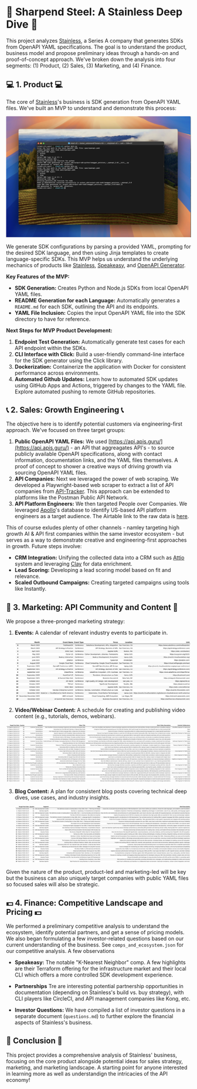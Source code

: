 # :nut_and_bolt:  Sharpend Steel: A Stainless Deep Dive :nut_and_bolt:

This project analyzes [Stainless](https://www.stainlessapi.com/), a Series A company that generates SDKs from OpenAPI YAML specifications. The goal is to understand the product, business model and propose preliminary ideas through a hands-on and proof-of-concept approach. We've broken down the analysis into four segments: (1) Product, (2) Sales, (3) Marketing, and (4) Finance.

## :computer:  1. Product  :computer: 

The core of [Stainless](https://www.stainlessapi.com/)'s business is SDK generation from OpenAPI YAML files. We've built an MVP to understand and demonstrate this process:

[![Watch the demo](1-Product/steel-thumbnail.png)](https://vimeo.com/1039740766)

We generate SDK configurations by parsing a provided YAML, prompting for the desired SDK language, and then using Jinja templates to create language-specific SDKs. This MVP helps us understand the underlying mechanics of products like [Stainless](https://www.stainlessapi.com/), [Speakeasy](https://www.speakeasy.com/), and [OpenAPI Generator](https://openapi-generator.tech/).

**Key Features of the MVP:**

*   **SDK Generation:** Creates Python and Node.js SDKs from local OpenAPI YAML files.
*   **README Generation for each Language:** Automatically generates a `README.md` for each SDK, outlining the API and its endpoints.
*   **YAML File Inclusion:** Copies the input OpenAPI YAML file into the SDK directory to have for reference.

**Next Steps for MVP Product Development:**

1. **Endpoint Test Generation:** Automatically generate test cases for each API endpoint within the SDKs.
2. **CLI Interface with Click:** Build a user-friendly command-line interface for the SDK generator using the Click library.
3. **Dockerization:** Containerize the application with Docker for consistent performance across environments.
4. **Automated Github Updates:** Learn how to automated SDK updates using GitHub Apps and Actions, triggered by changes to the YAML file. Explore automated pushing to remote GitHub repositories.

## :telephone_receiver: 2. Sales: Growth Engineering :telephone_receiver:

The objective here is to identify potential customers via engineering-first approach. We've focused on three target groups:

1. **Public OpenAPI YAML Files:** We used [https://api.apis.guru/](https://api.apis.guru/) - an API that aggreagates API's - to source publicly available OpenAPI specifications, along with contact information, documentation links, and the YAML files themselves. A proof of concept to shower a creative ways of driving growth via sourcing OpenAPI YAML files. 
2. **API Companies:** Next we leveraged the power of web scraping. We developed a Playwright-based web scraper to extract a list of API companies from [API-Tracker](https://apitracker.io/). This approach can be extended to platforms like the Postman Public API Network.
3. **API Platform Engineers:** We then targeted People over Companies. We leveraged [Apollo](https://app.apollo.io/)'s database to identify US-based API platform engineers as a target audience. The Airtable link to the raw data is [here](https://airtable.com/appk7oNE7MdJbQN2J/tblw2YX2mHmcLsIjh/viwOl95O8Rz7IWXVe?blocks=hide).

This of course exludes plenty of other channels - namley targeting high growth AI & API first companies within the same investor ecosystem - but serves as a way to demonstrate creative and engineering-first approaches in growth. Future steps involve:

*   **CRM Integration:** Unifying the collected data into a CRM such as [Attio](https://attio.com/) system and leveraging [Clay](https://www.clay.com/) for data enrichment.
*   **Lead Scoring:** Developing a lead scoring model based on fit and relevance.
*   **Scaled Outbound Campaigns:** Creating targeted campaigns using tools like Instantly.

## :mega: 3. Marketing: API Community and Content :mega:

We propose a three-pronged marketing strategy:

1. **Events:** A calendar of relevant industry events to participate in.

    ![3-Marketing/api-events_table.png](3-Marketing/api-events_table.png)

2. **Video/Webinar Content:** A schedule for creating and publishing video content (e.g., tutorials, demos, webinars).

 ![3-Marketing/video-schedule_table.png](3-Marketing/video-schedule_table.png)

3. **Blog Content:** A plan for consistent blog posts covering technical deep dives, use cases, and industry insights.

    ![3-Marketing/blog-schedule_table.png](3-Marketing/blog-schedule_table.png)

Given the nature of the product, product-led and marketing-led will be key but the business can also uniquely target companies with public YAML files so focused sales will also be strategic. 

## :dollar: 4. Finance: Competitive Landscape and Pricing :dollar:

We performed a preliminary competitive analysis to understand the ecosystem, identify potential partners, and get a sense of pricing models. We also began formulating a few investor-related questions based on our current understanding of the business. See `comps_and_ecosystem.json` for our competitive analysis. A few observations

*   **Speakeasy:** The notable "K-Nearest Neighbor" comp. A few highlights are their Terraform offering for the infrastructure market and their local CLI which offers a more controlled SDK development experience. 

*   **Partnerships** Tre are interesting potential partnership opportunities in documentation (depending on Stainless's build vs. buy strategy), with CLI players like CircleCI, and API management companies like Kong, etc.

*   **Investor Questions:** We have compiled a list of investor questions in a separate document (`questions.md`) to further explore the financial aspects of Stainless's business.

## :scroll: Conclusion :scroll: 

This project provides a comprehensive analysis of Stainless' business, focusing on the core product alongside potential ideas for sales strategy, marketing, and marketing landscape. A starting point for anyone interested in learning more as well as understandign the intricacies of the API economy!